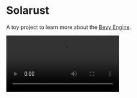 # Solarust

A toy project to learn more about the [Bevy Engine](https://bevyengine.org/).

![Demo](./demo.mp4)

